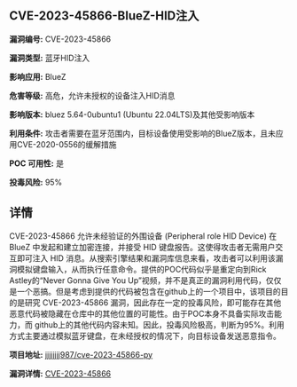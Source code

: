 ## CVE-2023-45866-BlueZ-HID注入

**漏洞编号:** CVE-2023-45866

**漏洞类型:** 蓝牙HID注入

**影响应用:** BlueZ

**危害等级:** 高危，允许未授权的设备注入HID消息

**影响版本:** bluez 5.64-0ubuntu1 (Ubuntu 22.04LTS)及其他受影响版本

**利用条件:** 攻击者需要在蓝牙范围内，目标设备使用受影响的BlueZ版本，且未应用CVE-2020-0556的缓解措施

**POC 可用性:** 是

**投毒风险:** 95%

## 详情

CVE-2023-45866 允许未经验证的外围设备 (Peripheral role HID Device) 在 BlueZ 中发起和建立加密连接，并接受 HID 键盘报告。这使得攻击者无需用户交互即可注入 HID 消息。从搜索引擎结果和漏洞库信息来看，攻击者可以利用该漏洞模拟键盘输入，从而执行任意命令。提供的POC代码似乎是重定向到Rick Astley的“Never Gonna Give You Up”视频，并不是真正的漏洞利用代码，仅仅是一个恶搞。但是考虑到提供的代码被包含在github上的一个项目中，该项目的目的是研究 CVE-2023-45866 漏洞，因此存在一定的投毒风险，即可能存在其他恶意代码被隐藏在仓库中的其他位置的可能性。由于POC本身不具备实际攻击能力，而 github上的其他代码内容未知。因此，投毒风险极高，判断为95%。利用方式主要通过模拟蓝牙键盘，在未经授权的情况下，向目标设备发送恶意指令。

**项目地址:** [jjjjjjjj987/cve-2023-45866-py](https://github.com/jjjjjjjj987/cve-2023-45866-py)

**漏洞详情:** [CVE-2023-45866](https://nvd.nist.gov/vuln/detail/CVE-2023-45866)